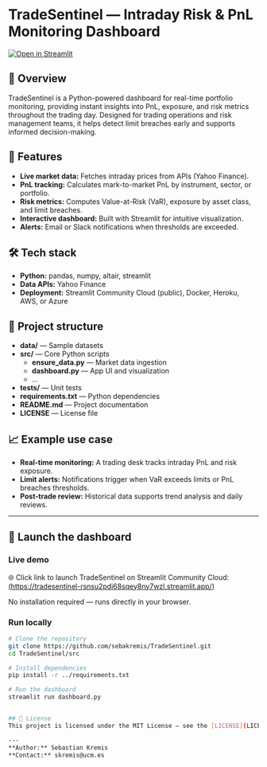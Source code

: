 # TradeSentinel — Intraday Risk & PnL Monitoring Dashboard

[![Open in Streamlit](https://static.streamlit.io/badges/streamlit_badge_black_white.svg)](https://tradesentinel-rsnsu2pdi68sqey8ny7wzl.streamlit.app/)

## 📌 Overview
TradeSentinel is a Python-powered dashboard for real-time portfolio monitoring, providing instant insights into PnL, exposure, and risk metrics throughout the trading day. Designed for trading operations and risk management teams, it helps detect limit breaches early and supports informed decision-making.

## 🚀 Features
- **Live market data:** Fetches intraday prices from APIs (Yahoo Finance).
- **PnL tracking:** Calculates mark-to-market PnL by instrument, sector, or portfolio.
- **Risk metrics:** Computes Value-at-Risk (VaR), exposure by asset class, and limit breaches.
- **Interactive dashboard:** Built with Streamlit for intuitive visualization.
- **Alerts:** Email or Slack notifications when thresholds are exceeded.

## 🛠 Tech stack
- **Python:** pandas, numpy, altair, streamlit
- **Data APIs:** Yahoo Finance
- **Deployment:** Streamlit Community Cloud (public), Docker, Heroku, AWS, or Azure

## 📂 Project structure
- **data/** — Sample datasets
- **src/** — Core Python scripts
  - **ensure_data.py** — Market data ingestion
  - **dashboard.py** — App UI and visualization
  - …
- **tests/** — Unit tests
- **requirements.txt** — Python dependencies
- **README.md** — Project documentation
- **LICENSE** — License file

## 📈 Example use case
- **Real-time monitoring:** A trading desk tracks intraday PnL and risk exposure.
- **Limit alerts:** Notifications trigger when VaR exceeds limits or PnL breaches thresholds.
- **Post-trade review:** Historical data supports trend analysis and daily reviews.

---

## 🚀 Launch the dashboard

### Live demo
🌐 Click link to launch TradeSentinel on Streamlit Community Cloud:  
[(https://tradesentinel-rsnsu2pdi68sqey8ny7wzl.streamlit.app/)](https://tradesentinel-rsnsu2pdi68sqey8ny7wzl.streamlit.app/)

No installation required — runs directly in your browser.

### Run locally
```bash
# Clone the repository
git clone https://github.com/sebakremis/TradeSentinel.git
cd TradeSentinel/src

# Install dependencies
pip install -r ../requirements.txt

# Run the dashboard
streamlit run dashboard.py


## 📜 License  
This project is licensed under the MIT License — see the [LICENSE](LICENSE) file for details. 

---
**Author:** Sebastian Kremis 
**Contact:** skremis@ucm.es

